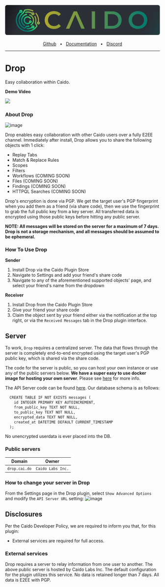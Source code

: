 <div align="center">
  <img width="1000" alt="image" src="https://github.com/caido-community/.github/blob/main/content/banner.png?raw=true">

  <br />
  <br />
  <a href="https://github.com/caido-community" target="_blank">Github</a>
  <span>&nbsp;&nbsp;•&nbsp;&nbsp;</span>
  <a href="https://developer.caido.io/" target="_blank">Documentation</a>
  <span>&nbsp;&nbsp;•&nbsp;&nbsp;</span>
  <a href="https://links.caido.io/www-discord" target="_blank">Discord</a>
  <br />
  <hr />
</div>

# Drop

Easy collaboration within Caido.

**Demo Video**

<a target=_blank href="https://www.loom.com/share/439e735dc8aa40ffa6e38474931714fe">
<img style="max-width:300px;" src="https://cdn.loom.com/sessions/thumbnails/439e735dc8aa40ffa6e38474931714fe-2f81f3f7ecd2470a-full-play.gif">
</a>

### About Drop

![image](https://github.com/user-attachments/assets/e3eaa8a7-792d-4a27-8c21-f8b4666c5aba)

Drop enables easy collaboration with other Caido users over a fully E2EE channel. Immediately after install, Drop allows you to share the following objects with 1 click:
* Replay Tabs
* Match & Replace Rules
* Scopes
* Filters
* Workflows (COMING SOON)
* Files (COMING SOON)
* Findings (COMING SOON)
* HTTPQL Searches (COMING SOON)

Drop's encryption is done via PGP. We get the target user's PGP fingerprint when you add them as a friend (via share code), then we use the fingerprint to grab the full public key from a key server. All transferred data is encrypted using those public keys before hitting any public server. 

**NOTE: All messages will be stored on the server for a maximum of 7 days. Drop is not a storage mechanism, and all messages should be assumed to be ephemeral.**

### How To Use Drop

**Sender**
1. Install Drop via the Caido Plugin Store
2. Navigate to Settings and add your friend's share code
3. Navigate to any of the aforementioned supported objects' page, and select your friend's name from the dropdown

**Receiver** 
1. Install Drop from the Caido Plugin Store
2. Give your friend your share code
3. Claim the object sent by your friend either via the notification at the top right, or via the `Received Messages` tab in the Drop plugin interface.



## Server

To work, `Drop` requires a centralized server. The data that flows through the server is completely end-to-end encrypted using the target user's PGP public key, which is shared via the share code. 

The code for the server is public, so you can host your own instance or use any of the public servers below. **We have a super easy to use docker image for hosting your own server**. Please see [here](packages/server/README.md) for more info. 

The API Server code can be found [here](packages/server). Our database schema is as follows:
```
  CREATE TABLE IF NOT EXISTS messages (
    id INTEGER PRIMARY KEY AUTOINCREMENT,
    from_public_key TEXT NOT NULL,
    to_public_key TEXT NOT NULL,
    encrypted_data TEXT NOT NULL,
    created_at DATETIME DEFAULT CURRENT_TIMESTAMP
  );
```
No unencrypted userdata is ever placed into the DB.

### Public servers

| Domain        | Owner             |
| ------------- | ----------------- |
| `drop.cai.do` | `Caido Labs Inc.` |

### How to change your server in Drop

From the Settings page in the Drop plugin, select `Show Advanced Options` and modify the `API Server URL` setting:
![image](https://github.com/user-attachments/assets/4b3570f5-836d-4861-82af-715a89002249)



## Disclosures
Per the Caido Developer Policy, we are required to inform you that, for this plugin:
* External services are required for full access.

### External services
Drop requires a server to relay information from one user to another. The above public server is hosted by Caido Labs Inc. The default configuration for the plugin utilizes this service. No data is retained longer than 7 days. All data is E2EE with PGP. 
